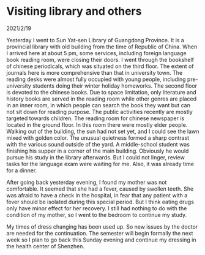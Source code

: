 # Visiting library and others
2021/2/19

Yesterday I went to Sun Yat-sen Library of Guangdong Province. It is a provincial
library with old building from the time of Republic of China. When I arrived here
at about 5 pm, some services, including foreign language book reading room, were closing their doors.
I went through the bookshelf of chinese periodicals, which was situated on the third floor.
The extent of journals here is more comprehensive than that in university town.
The reading desks were almost fully occupied with young people, including pre-university students
doing their winter holiday homeworks. The second floor is devoted to the chinese books. Due
to space limitation, only literature and history books are served in the reading room while
other genres are placed in an inner room, in which people can search the book they want but can not
sit down for reading purpose. The public activities recently are mostly targeted towards children.
The reading room for chinese newspaper is located in the ground floor. In this room there were
mostly elder people. Walking out of the building, the sun had not set yet, and I could see the
lawn mixed with golden color. The unusual quietness formed a sharp contrast with the various sound outside
of the yard. A middle-school student was finishing his supper in a corner of the main building.
Obviously he would pursue his study in the library afterwards. But I could not linger,
review tasks for the language exam were waiting for me. Also, it was already time for a dinner.

After going back yesterday evening, I found my mother was not comfortable. It seemed that
she had a fever, caused by swollen teeth. She was afraid to have a check in the hospital,
in fear that any patient with a fever should be isolated during this special period.
But I think eating drugs only have minor effect for her recovery. I still had nothing to do
with the condition of my mother, so I went to the bedroom to continue my study.

My times of dress changing has been used up. So new issues by the doctor are needed for the continuation. The semester will begin formally the next week so I plan to go back this Sunday
evening and continue my dressing in the health center of Shenzhen.